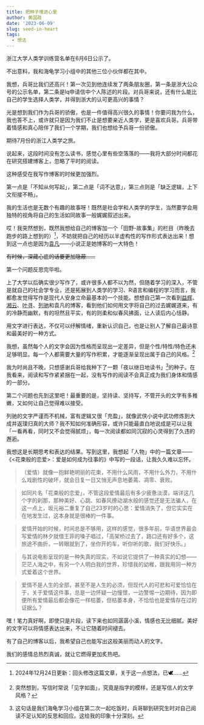 ```yaml
---
title: 把种子埋进心里
author: 黄国政
date: '2023-06-09'
slug: seed-in-heart
tags: 
  - 想法
---
```


<!--more-->

浙江大学人类学训练营名单在6月6日公示了。

不出意料，我和海龟学习小组中的其他三位小伙伴都在其中。

我想，兵哥比我们还高兴！第一次见到他连续发了两条朋友圈，第一条是浙大公众号的公示名单，第二条是lq申请信中个人陈述的片段。对兵哥来说，还有什么能比自己的学生选择人类学，并得到浙大的认可更高兴的事情？

光是想到我们作为兵哥的骄傲，也是一件值得高兴很久的事情！你要问我为什么，我也答不上，或许就只是因为我们不止是想要亲近人类学，更是喜欢兵哥。兵哥带着情感和真心陪伴了我们一个学期，我们也想给予兵哥一份骄傲。

期待7月份的浙江人类学之旅。

说起来，这段时间没有怎么读书，感觉心里有些空落落的——我将大部分时间都花在研究搭建博客上，忽略了平时的阅读。

这种感受在我写作博客的时候更加强烈。

第一点是「不知从何写起」，第二点是「词不达意」，第三点则是「缺乏逻辑，上下文衔接不畅」。

我的生活也是无数个有趣的故事呀！既然是社会学和人类学的学生，当然要学会用独特的视角将自己的生活如同故事一般娓娓叙述出来。

哎！我突然想到，既然我想给自己的博客加一个「田野-故事集」的栏目（昨晚去跑步的路上想到的）[^thought]，不妨就把自己的经历以半虚构性的写作形式表达出来！想到这一点也是因为[袁凡](https://yuanfan.rbind.io/)——小说正是她博客的一大特色！

[^thought]: 2024年12月24日更新：回头修改这篇文章，关于这一点想法，已🕊……

~~有时候，深藏心底的话要更加隐蔽……~~

第一个问题反思完毕啦。

上了大学以后确实很少写作了，或许很多人都不以为然，但随着学习的深入，不管是就自己的社会学专业，还是拓展到人类学的学习、R语言和编程的学习而言，我都愈发觉得写作是现代人安身立命最基本的一个技能。想想自己第一次看到[益辉](https://yihui.org)、[湘云](https://xiangyun.rbind.io)、[叶寻](https://cyrusyip.org/zh-cn/)、[列驰](https://www.liechi.org/)和袁凡的博客，看到他们如何用文字将自己的过去娓娓道来，有的冷静而幽默，有的坦然且平实，有的则柔和似春风拂面，让人读后内心恬静。

用文字进行表达，不仅可以纾解情绪，重新认识自己，也是让别人了解自己最诗意和最美好的一种方式。

我想，虽然每个人的文字会因为性格而呈现出一定差异，但是个性/特性/特色还未足够明显。每一个人都需要大量的写作积累，才能逐渐呈现出属于自己的风格。[^style]

[^style]: 突然想到，写信时常说「见字如面」，究竟是指字的模样，还是写信人的文字风格？

我为时尚且不晚，只想感谢兵哥给我种下了一颗「夜以继日地读书」[^keep read]的种子。在我看来，阅读和写作紧紧捆在一起，没有写作的阅读不会真正成为我们身体和情感的一部分。

[^keep read]: 这句话是我们海龟学习小组在第二次一起吃饭时，兵哥聊到研究生时对自己阅读不足认知的反思和回应。这给我的印象十分深刻。

第二个问题也先到这里吧！最重要的是，坚持读、坚持写，不管开头的文字有多稚嫩，又如何让自己觉得难以接受。

列驰的文字严谨而不机械，富有逻辑又很「充盈」，就像武侠小说中武功修炼到大成并返璞归真的大师？我不知如何准确形容，或许只能最直白地说成是可以让我「一看再看，同时又不会觉得腻烦」，每一次阅读都如同沉寂的心灵得到了久违的邂逅。

我想这是长期思考和表达的结果。写到这里，我想起「人物」中的一篇文章——《<花束般的恋爱>：爱是如何成为往事的》中写的一段话，让我久久难以忘怀。

> （爱情）就像一抱鲜艳明丽的花束，不用什么风雨，不用什么外力，不用什么戏剧性的破坏，就会日复一日又悄无声息地萎蔫、凋零、衰败。

> 如同片名「花束般的恋爱」，不管这段爱情最后有多少疲惫淡漠，端详这几个字的刹那，那种美好、心跳、如春风撩动湖水般的感觉还是无法骗人，在这一点上，坂元裕二重复了自己23岁时的心思：爱情消失了，但它实实在在地发生过，这本身就是很棒的一件事。

> 爱情开始的时候，时间总是不够用，这样的感觉，很多年前，华语世界最会写爱情的林夕就借王菲的嗓子唱过，「高架桥过去了，路口还有好多个，这旅途不曲折，一转眼就到了，坐你开的车，听你听的歌，我们好快乐。」

> 与其说电影呈现的是一种失真的现实，不如说它提供了一种真实的幻想——茫茫人海之中，有另一个人明白我的世界，珍惜我的幼稚，跟我用同一种方式爱着这个世界。

> 爱情不是人生的全部，甚至不是人生的必须，但现代人的可悲和可爱恰恰在于，关于爱情这件事，总是一边怀疑一边憧憬，一边警惕一边期待，因为即便所有爱情最后都会像花一样枯萎，但枯萎本身，不恰恰也是爱情存在过的证据么？

嘿！笔力真好啊，即使只是片段，读下来也如同潺潺小溪，情感也无比细腻。美好的文字可以将情感表达出来，不让它随着时间褪去。

有了自己的博客以后，我希望自己也能写出这般美丽而动人的文字。

我们的感情总热烈真诚，就让它燃得更加炙热吧。
